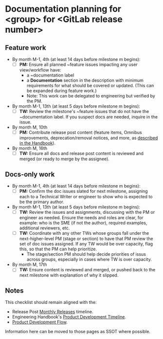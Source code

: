 <!-- For a given _milestone_ (m) that is planned for release in _month_ M (i.e. kicked off in month M-1),
the group technical writer should do the following:

- By month M-1, 1st (at least 17 days before milestone m beings)
   - Create an issue for the group with this template.
   - Name it `<group name> documentation planning for <GitLab version>`.
   - Add the milestone, assign the TW and PM of the group, and add the `~"Technical Writing"` and `~"documentation planning"` labels.
-->

# Documentation planning for \<group\> for \<GitLab release number\>

## Feature work

- By month M-1, 4th (at least 14 days before milestone m begins):
  - [ ] **PM:** Ensure all planned ~feature issues impacting any user view/workflow have:
    - a ~documentation label
    - a **Documentation** section in the description with minimum requirements for what should be covered or updated. (This can be expanded during feature work.)
    - Note: This work can be delegated to engineering but verified by the PM.
- By month M-1, 13th (at least 5 days before milestone m begins):
  - [ ] **TW:** Review the milestone's ~feature issues that do not have the ~documentation label. If you suspect docs are needed, inquire in the issue.
- By month M, 10th
  - [ ] **PM:** Contribute release post content (feature items, Omnibus improvements, deprecation/removal notices, and more, as [described in the Handbook](https://about.gitlab.com/handbook/marketing/blog/release-posts/#pm-contributors)).
- By month M, 16th
  - [ ] **TW:** Ensure all docs and release post content is reviewed and merged (or ready to merge by the assignee).

## Docs-only work

- By month M-1, 4th (at least 14 days before milestone m begins):
  - [ ] **PM:** Confirm the doc issues slated for next milestone, assigning each to a Technical Writer or engineer to show who is expected to be the primary author.
- By month M-1, 13th (at least 5 days before milestone m begins):
  - [ ] **TW:** Review the issues and assignments, discussing with the PM or engineer as needed. Ensure the needs and roles are clear, for example: who is the SME (if not the author), required examples, additional reviewers, etc.
  - [ ] **TW:** Coordinate with any other TWs whose groups fall under the next-higher-level PM (stage or section) to have that PM review the set of doc issues assigned. If any TW would be over capacity, flag this, so that the PM can help prioritize.
    - The stage/section PM should help decide priorities of issus across groups, especially in cases where TW is over capacity.
- By month M, 17th
  - [ ] **TW:** Ensure content is reviewed and merged, or pushed back to the next milestone with explanation of why it slipped.

## Notes

This checklist should remain aligned with the:

- Release Post [Monthly Releases](https://about.gitlab.com/handbook/marketing/blog/release-posts/#monthly-releases) timeline.
- Engineering Handbook's [Product Development Timeline](https://about.gitlab.com/handbook/engineering/workflow/#product-development-timeline).
- [Product Development Flow](https://about.gitlab.com/handbook/product-development-flow/).

Information here can be moved to those pages as SSOT where possible.
